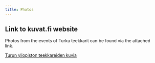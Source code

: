 ```yaml
---
title: Photos
---
```

## Link to kuvat.fi website

Photos from the events of Turku teekkarit can be found via the attached link.

[Turun yliopiston teekkareiden kuvia](https://tyteekkarit.kuvat.fi/kuvat/)
